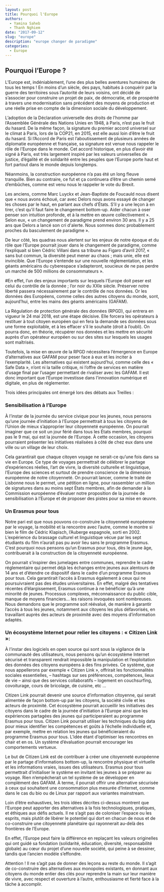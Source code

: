 ```yaml
---
layout: post
title: Pourquoi l'Europe
authors: 
  - Yamina Saheb
  - Thanh Nghiem
date: "2017-09-12"
slug: "europe"
description: "europe changer de paradigme"
categories:
  - Europe
---
```


## Pourquoi l’Europe ?
L’Europe est, indéniablement, l’une des plus belles aventures humaines de tous les temps ! En moins d’un siècle, des pays, habitués à conquérir par la guerre des territoires sous l’autorité de leurs voisins, ont décidé de s’associer pour construire un projet de paix, de démocratie, et de prospérité à travers une modernisation sans précédent des moyens de production et une réelle prise en compte de la dimension sociale du développement.

L’adoption de la Déclaration universelle des droits de l’homme par l’Assemblée Générale des Nations Unies en 1948, à Paris, n’est pas le fruit du hasard. De la même façon, la signature du premier accord universel sur le climat à Paris, lors de la COP21, en 2015, est elle aussi loin d’être le fruit du hasard. Si l’Accord de Paris est l’aboutissement de plusieurs années de diplomatie européenne et française, sa signature est venue nous rappeler le rôle de l’Europe dans le monde. Cet accord historique, en plus d’avoir été signé à Paris, est très largement inspiré par les valeurs universelles de justice, d’égalité et de solidarité entre les peuples que l’Europe porte haut et fort partout dans le monde depuis longtemps.

Néanmoins, la construction européenne n’a pas été un long fleuve tranquille. Bien au contraire, ce fut et ça continuera d’être un chemin semé d’embûches, comme est venu nous le rappeler le vote du Brexit.

Les anciens, comme Marc Luyckx et Jean-Baptiste de Foucauld nous disent que « nous avons échoué, car avec Delors nous avons essayé de changer les choses par le haut, en parlant aux chefs d’États. S’il y a une leçon à en tirer, c’est qu’il faut faire le changement bottom-up. Aider chacun à oser penser son intuition profonde, et à la mettre en œuvre collectivement ». Selon eux, « un changement de paradigme prend environ 30 ans. Il y a 25 ans que Delors a lancé son cri d'alerte. Nous sommes donc probablement proches du basculement de paradigme ». 

De leur côté, les quadras nous alertent sur les enjeux de notre époque et du rôle que l’Europe pourrait jouer dans le changement de paradigme, comme l’expliquait si bien Cédric Villani dans sa tribune au Figaro d’avril 2017, « sans but commun, la diversité peut mener au chaos ; mais unie, elle est invincible. Que l’Europe s’entende sur une nouvelle réglementation, et les géants américains du cyberespace s’adapteront, soucieux de ne pas perdre un marché de 500 millions de consommateurs ».

#En effet, l’un des enjeux importants sur lesquels l’Europe doit peser est celui du contrôle de la donnée ; l’or noir du XXIe siècle. Préserver notre liberté passera nécessairement par le contrôle de nos données. Or les données des Européens, comme celles des autres citoyens du monde, sont, aujourd’hui, entre les mains des géants américains (GAFAM).

La Régulation de protection générale des données (RPGD), qui entrera en vigueur le 24 mai 2018, est une étape décisive. Elle forcera les opérateurs à restituer à tout citoyen européen qui en fera la demande ses données sous une forme exploitable, et à les effacer s’il le souhaite (droit à l’oubli). On pourra donc, en théorie, récupérer nos données et les mettre en sécurité auprès d’un opérateur européen ou sur des sites sur lesquels les usages sont maîtrisés.

Toutefois, la mise en œuvre de la RPGD nécessitera l’émergence en Europe d’alternatives aux GAFAM pour peser face à eux et les inciter à l’exemplarité. Les alternatives qui existent aujourd’hui, comme celle des « Safe Data », n’ont ni la taille critique, ni l’offre de services en matière d’usage final par l’usager permettant de rivaliser avec les GAFAM. Il est donc important que l’Europe investisse dans l’innovation numérique et digitale, en plus de réglementer.

Trois idées principales ont émergé lors des débats aux Treilles :

### Sensibilisation à l’Europe

À l’instar de la journée du service civique pour les jeunes, nous pensons qu’une journée d’initiation à l’Europe permettrait à tous les citoyens de l’Union de mieux s’approprier leur citoyenneté européenne. On pourrait imaginer que ce soit un jour férié dans tous les États membres, pourquoi pas le 9 mai, qui est la journée de l’Europe. À cette occasion, les citoyens pourraient présenter les initiatives réalisées à côté de chez eux dans une ville ou un village de leur choix. 

Cela garantirait que chaque citoyen voyage ne serait-ce qu’une fois dans sa vie en Europe. Ce type de voyages permettrait de célébrer le partage d’expériences réelles, l’art de vivre, la diversité culturelle et linguistique, l’Europe des sciences et surtout de prendre conscience de la dimension européenne de notre citoyenneté. On pourrait lancer, comme le traité de Lisbonne nous le permet, une pétition en ligne, pour rassembler un million de signatures dans au moins sept États membres, afin de demander à la Commission européenne d’évaluer notre proposition de la journée de sensibilisation à l’Europe et de proposer des pistes pour sa mise en œuvre.

### Un Erasmus pour tous

Notre pari est que nous pouvons co-construire la citoyenneté européenne par le voyage, la mobilité et la rencontre avec l’autre, comme le montre si bien le film de Cédric Klapisch, l’Auberge espagnole, sorti en 2002. L’expérience du brassage culturel et linguistique vécue par les sept étudiants du film n’aurait pas pu avoir lieu sans le programme Erasmus. C’est pourquoi nous pensons qu’un Erasmus pour tous, dès le jeune âge, contribuerait à la construction de la citoyenneté européenne. 

On pourrait s’inspirer des jumelages entre communes, reprendre le cadre réglementaire qui permet déjà les échanges entre jeunes aux alentours de 14 ans et d’étendre ce dispositif dans le cadre d’un programme Erasmus pour tous. Cela garantirait l’accès à Erasmus également à ceux qui ne poursuivraient pas des études universitaires. En effet, malgré des tentatives récentes d’élargissement, Erasmus continue à ne bénéficier qu’à une minorité de jeunes. Processus complexes, méconnaissance du public cible, manque de moyens financiers… les raisons invoquées sont nombreuses. Nous demandons que le programme soit réévalué, de manière à garantir l’accès à tous les jeunes, notamment aux citoyens les plus défavorisés, en travaillant auprès des acteurs de proximité avec des moyens d’information adaptés.

### Un écosystème Internet pour relier les citoyens : « Citizen Link »:

À l’instar des logiciels en open source qui sont sous la vigilance de la communauté des utilisateurs, nous pensons qu’un écosystème Internet sécurisé et transparent rendrait impossible la manipulation et l’exploitation des données des citoyens européens à des fins privées. Ce système, que nous appellerons par exemple « Citizen Link », offrirait les fonctionnalités sociales essentielles, – hashtags sur ses préférences, compétences, lieux de vie – ainsi que des services collaboratifs – logement en couchsurfing, covoiturage, cours de bricolage, de cuisine, etc …

Citizen Link pourrait devenir une source d’information citoyenne, qui serait alimentée de façon bottom-up par les citoyens, la société civile et les acteurs de proximité. Cet écosystème pourrait accueillir les initiatives des citoyens dans le cadre de la journée d’initiation à l’Europe ainsi que les expériences partagées des jeunes qui participeraient au programme Erasmus pour tous. Citizen Link pourrait utiliser les techniques du big data pour mieux identifier les compétences et goûts à l’échelle individuelle et, par exemple, mettre en relation les jeunes qui bénéficieraient du programme Erasmus pour tous. L’idée étant d’optimiser les rencontres en chair et en os. Un système d’évaluation pourrait encourager les comportements vertueux.

Le but de Citizen Link est de contribuer à créer une citoyenneté européenne par le partage d’informations bottom-up, la rencontre physique et virtuelle et les informations vraies, issues des utilisateurs. Erasmus pour tous permettrait d’initialiser le système en invitant les jeunes à se préparer au voyage. Rien n’empêcherait un tel système de se développer en complément des GAFAM. À terme, il pourrait offrir une alternative sécurisée à ceux qui souhaitent une consommation plus mesurée d’Internet, comme dans le cas du bio ou de Linux par rapport aux variantes mainstream.

Loin d’être exhaustives, les trois idées décrites ci-dessus montrent que l’Europe peut apporter des alternatives à la fois technologiques, pratiques, et éthiques aux défis actuels. Il ne s’agit pas de coloniser l’espace ou les esprits, mais plutôt de libérer le potentiel qui dort en chacun de nous et de co-construire une citoyenneté planétaire qui rayonnerait au-delà des frontières de l’Europe.

En effet, l’Europe peut faire la différence en replaçant les valeurs originelles qui ont guidé sa fondation (solidarité, éducation, diversité, responsabilité globale) au cœur du projet d’une nouvelle société, qui peine à se dessiner, tandis que l’ancien modèle s’effondre. 

Attention ! Il ne s’agit pas de donner des leçons au reste du monde. Il s’agit de co-construire des alternatives aux monopoles existants, en donnant aux citoyens du monde entier des clés pour reprendre la main sur leur manière de vivre, avec respect et ouverture à l’autre, enthousiasme et fierté face à la tâche à accomplir.
